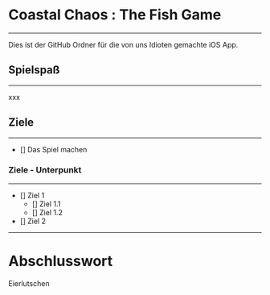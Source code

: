 # Coastal Chaos : The Fish Game
 ---
 Dies ist der GitHub Ordner für die von uns Idioten gemachte iOS App.

 ## Spielspaß
 ---
xxx

 ## Ziele
 ---
 * [] Das Spiel machen

 ### Ziele - Unterpunkt
 ---
 * [] Ziel 1
   * [] Ziel 1.1
   * [] Ziel 1.2
 * [] Ziel 2

---
# Abschlusswort

Eierlutschen

